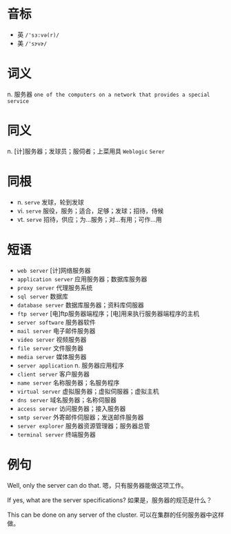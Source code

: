 # 音标

- 英 `/'sɜ:və(r)/`
- 美 `/'sɝvɚ/`

# 词义

n. 服务器
`one of the computers on a network that provides a special service`

# 同义

n. [计]服务器；发球员；服伺者；上菜用具
`Weblogic` `Serer`

# 同根

- n. `serve` 发球，轮到发球
- vi. `serve` 服役，服务；适合，足够；发球；招待，侍候
- vt. `serve` 招待，供应；为…服务；对…有用；可作…用

# 短语

- `web server` [计]网络服务器
- `application server` 应用服务器；数据库服务器
- `proxy server` 代理服务系统
- `sql server` 数据库
- `database server` 数据库服务器；资料库伺服器
- `ftp server` [电]ftp服务器端程序；[电]用来执行服务器端程序的主机
- `server software` 服务器软件
- `mail server` 电子邮件服务器
- `video server` 视频服务器
- `file server` 文件服务器
- `media server` 媒体服务器
- `server application` n. 服务器应用程序
- `client server` 客户服务器
- `name server` 名称服务器；名服务程序
- `virtual server` 虚拟服务器；虚拟伺服器；虚拟主机
- `dns server` 域名服务器；名称伺服器
- `access server` 访问服务器；接入服务器
- `smtp server` 外寄邮件伺服器；发送邮件服务器
- `server explorer` 服务器资源管理器；服务器总管
- `terminal server` 终端服务器

# 例句

Well, only the server can do that.
嗯，只有服务器能做这项工作。

If yes, what are the server specifications?
如果是，服务器的规范是什么？

This can be done on any server of the cluster.
可以在集群的任何服务器中这样做。


